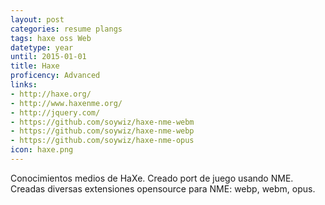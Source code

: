 ```yaml
---
layout: post
categories: resume plangs
tags: haxe oss Web
datetype: year
until: 2015-01-01
title: Haxe
proficency: Advanced
links:
- http://haxe.org/
- http://www.haxenme.org/
- http://jquery.com/
- https://github.com/soywiz/haxe-nme-webm
- https://github.com/soywiz/haxe-nme-webp
- https://github.com/soywiz/haxe-nme-opus
icon: haxe.png
---
```


Conocimientos medios de HaXe.
Creado port de juego usando NME.
Creadas diversas extensiones opensource para NME: webp, webm, opus.

